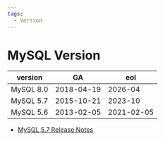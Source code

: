 ```yaml
---
tags:
  - Version
---
```


# MySQL Version

| version   | GA         | eol        |
| --------- | ---------- | ---------- |
| MySQL 8.0 | 2018-04-19 | 2026-04    |
| MySQL 5.7 | 2015-10-21 | 2023-10    |
| MySQL 5.6 | 2013-02-05 | 2021-02-05 |

- [MySQL 5.7 Release Notes](https://dev.mysql.com/doc/relnotes/mysql/5.7/en/)
